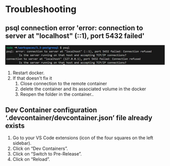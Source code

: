 # Troubleshooting

## psql connection error 'error: connection to server at "localhost" (::1), port 5432 failed'

![psql-connection-error](../images/troubleShooting-psql.png)

1. Restart docker.
2. If that doesn't fix it
   1. Close connection to the remote container
   2. delete the container and its associated volume in the docker
   3. Reopen the folder in the container..

## Dev Container configuration ‘.devcontainer/devcontainer.json’ file already exists

1. Go to your VS Code extensions (icon of the four squares on the left sidebar).
2. Click on “Dev Containers”.
3. Click on “Switch to Pre-Release”.
4. Click on “Reload”.